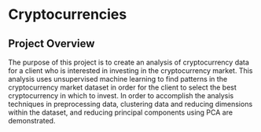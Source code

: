 # Cryptocurrencies

## Project Overview
The purpose of this project is to create an analysis of cryptocurrency data for a client who is interested in investing in the cryptocurrency market.  This analysis uses unsupervised machine learning to find patterns in the cryptocurrency market dataset in order for the client to select the best cryptocurrency in which to invest.  In order to accomplish the analysis techniques in preprocessing data, clustering data and reducing dimensions within the dataset, and reducing principal components using PCA are demonstrated.